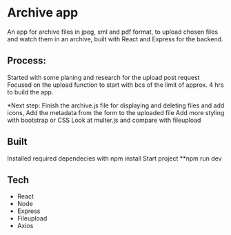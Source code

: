 # Archive app
An app for archive files in jpeg, xml and pdf format, to upload chosen files and watch them in an archive, built with React and Express for the backend.

## Process:
Started with some planing and research for the upload post request
Focused on the upload function to start with bcs of the limit of approx. 4 hrs to build the app. 

*Next step: 
Finish the archive.js file for displaying and deleting files and add icons, 
Add the metadata from the form to the uploaded file 
Add more styling with bootstrap or CSS
Look at multer.js and compare with fileupload

## Built
Installed required dependecies with npm install
Start project **npm run dev 

## Tech
* React
* Node
* Express
* Fileupload
* Axios

